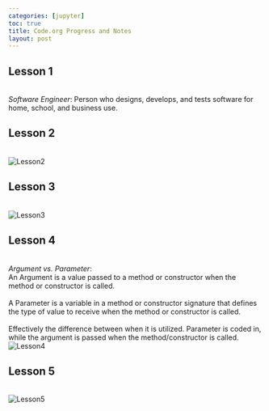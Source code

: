```yaml
---
categories: [jupyter]
toc: true
title: Code.org Progress and Notes
layout: post
---
```


<h2>Lesson 1</h2><br>
<em>Software Engineer</em>: Person who designs, develops, and tests software for home, school, and business use.<br>

<h2>Lesson 2</h2><br>
<img src="Code_Org_Lesson2.png" alt = "Lesson2">
<h2>Lesson 3</h2><br>
<img src="Code_Org_Lesson3.png" alt="Lesson3">
<h2>Lesson 4</h2><br>
<em>Argument vs. Parameter</em>:<br>
An Argument is a value passed to a method or constructor when the method or constructor is called.<br><br>
A Parameter is a variable in a method or constructor signature that defines the type of value to receive when the method or constructor is called.<br><br>
Effectively the difference between when it is utilized. Parameter is coded in, while the argument is passed when the method/constructor is called.<br>
<img src="Code_Org_Lesson4.png" alt="Lesson4">
<h2>Lesson 5</h2><br>
<img src="Code_Org_Lesson5.png" alt="Lesson5">